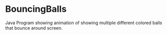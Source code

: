 # BouncingBalls
Java Program showing animation of showing multiple different colored balls that bounce around screen.
